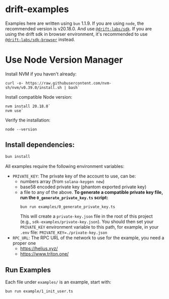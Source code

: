 # drift-examples

Examples here are written using `bun` 1.1.9. If you are using `node`, the recommended version is v20.18.0. And use [`@drift-labs/sdk`](https://www.npmjs.com/package/@drift-labs/sdk).
If you are using the drift sdk in browser environment, it's recommended to use [`@drift-labs/sdk-browser`](https://www.npmjs.com/package/@drift-labs/sdk-browser) instead.

# Use Node Version Manager

Install NVM if you haven't already:
```
curl -o- https://raw.githubusercontent.com/nvm-sh/nvm/v0.39.0/install.sh | bash`
```
Install compatible Node version:
```
nvm install 20.18.0`
nvm use`
```
Verify the installation:
```
node --version
```
## Install dependencies:

```bash
bun install
```

All examples require the following environment variables:

- `PRIVATE_KEY`: The private key of the account to use, can be:
    - numbers array (from `solana-keygen new`)
	- base58 encoded private key (phantom exported private key)
	- a file to any of the above. 
	  **To generate a compatible private key file, run the `0_generate_private_key.ts` script:**
	  ```bash
	  bun run examples/0_generate_private_key.ts
	  ```
	  This will create a `private-key.json` file in the root of this project (e.g., `sdk-examples/private-key.json`).
	  You should then set your `PRIVATE_KEY` environment variable to this path, for example, in your `.env` file:
	  `PRIVATE_KEY=./private-key.json`
- `RPC_URL`: The RPC URL of the network to use for the example, you need a proper one
    - https://helius.xyz/
	- https://www.triton.one/


## Run Examples

Each file under `examples/` is an example, start with:

```bash
bun run example/1_init_user.ts
```